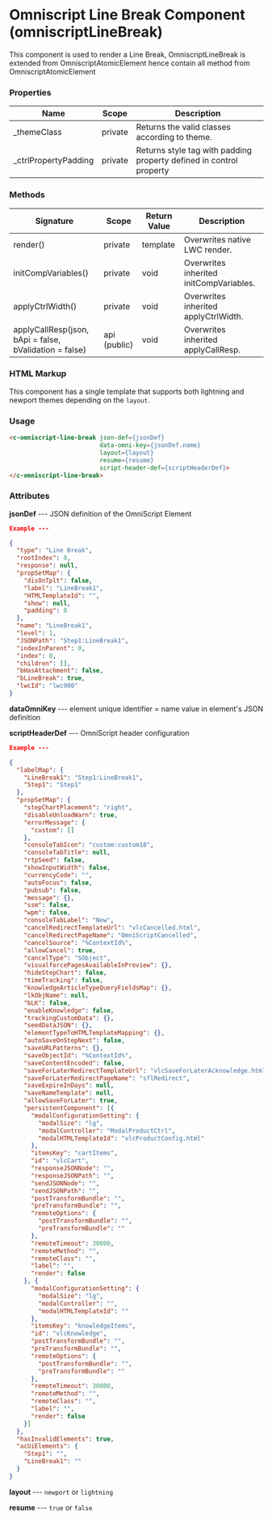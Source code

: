 # Omniscript Line Break Component (omniscriptLineBreak)

This component is used to render a Line Break,
OmniscriptLineBreak is extended from OmniscriptAtomicElement hence contain all method from OmniscriptAtomicElement

### Properties

| Name                 | Scope   | Description                                                  |
| -------------------- | ------- | ------------------------------------------------------------ |
| _themeClass          | private | Returns the valid classes according to theme.                |
| _ctrlPropertyPadding | private | Returns style tag with padding property defined in control property |

### Methods
| Signature                                              | Scope        | Return Value | Description                             |
| ------------------------------------------------------ | ------------ | ------------ | --------------------------------------- |
| render()                                               | private      | template     | Overwrites native LWC render.           |
| initCompVariables()                                    | private      | void         | Overwrites inherited initCompVariables. |
| applyCtrlWidth()                                       | private      | void         | Overwrites inherited applyCtrlWidth.    |
| applyCallResp(json, bApi = false, bValidation = false) | api (public) | void         | Overwrites inherited applyCallResp.     |

### HTML Markup

This component has a single template that supports both lightning and newport themes depending on the `layout`.

### Usage

```html
<c-omniscript-line-break json-def={jsonDef}
                         data-omni-key={jsonDef.name}
                         layout={layout}
                         resume={resume}
                         script-header-def={scriptHeaderDef}>
</c-omniscript-line-break>
```

### Attributes

**jsonDef** --- JSON definition of the OmniScript Element

```json
Example ---

{
  "type": "Line Break",
  "rootIndex": 0,
  "response": null,
  "propSetMap": {
    "disOnTplt": false,
    "label": "LineBreak1",
    "HTMLTemplateId": "",
    "show": null,
    "padding": 0
  },
  "name": "LineBreak1",
  "level": 1,
  "JSONPath": "Step1:LineBreak1",
  "indexInParent": 0,
  "index": 0,
  "children": [],
  "bHasAttachment": false,
  "bLineBreak": true,
  "lwcId": "lwc000"
}

```

**dataOmniKey** --- element unique identifier = name value in element's JSON definition

**scriptHeaderDef** --- OmniScript header configuration

```json
Example ---

{
  "labelMap": {
    "LineBreak1": "Step1:LineBreak1",
    "Step1": "Step1"
  },
  "propSetMap": {
    "stepChartPlacement": "right",
    "disableUnloadWarn": true,
    "errorMessage": {
      "custom": []
    },
    "consoleTabIcon": "custom:custom18",
    "consoleTabTitle": null,
    "rtpSeed": false,
    "showInputWidth": false,
    "currencyCode": "",
    "autoFocus": false,
    "pubsub": false,
    "message": {},
    "ssm": false,
    "wpm": false,
    "consoleTabLabel": "New",
    "cancelRedirectTemplateUrl": "vlcCancelled.html",
    "cancelRedirectPageName": "OmniScriptCancelled",
    "cancelSource": "%ContextId%",
    "allowCancel": true,
    "cancelType": "SObject",
    "visualforcePagesAvailableInPreview": {},
    "hideStepChart": false,
    "timeTracking": false,
    "knowledgeArticleTypeQueryFieldsMap": {},
    "lkObjName": null,
    "bLK": false,
    "enableKnowledge": false,
    "trackingCustomData": {},
    "seedDataJSON": {},
    "elementTypeToHTMLTemplateMapping": {},
    "autoSaveOnStepNext": false,
    "saveURLPatterns": {},
    "saveObjectId": "%ContextId%",
    "saveContentEncoded": false,
    "saveForLaterRedirectTemplateUrl": "vlcSaveForLaterAcknowledge.html",
    "saveForLaterRedirectPageName": "sflRedirect",
    "saveExpireInDays": null,
    "saveNameTemplate": null,
    "allowSaveForLater": true,
    "persistentComponent": [{
      "modalConfigurationSetting": {
        "modalSize": "lg",
        "modalController": "ModalProductCtrl",
        "modalHTMLTemplateId": "vlcProductConfig.html"
      },
      "itemsKey": "cartItems",
      "id": "vlcCart",
      "responseJSONNode": "",
      "responseJSONPath": "",
      "sendJSONNode": "",
      "sendJSONPath": "",
      "postTransformBundle": "",
      "preTransformBundle": "",
      "remoteOptions": {
        "postTransformBundle": "",
        "preTransformBundle": ""
      },
      "remoteTimeout": 30000,
      "remoteMethod": "",
      "remoteClass": "",
      "label": "",
      "render": false
    }, {
      "modalConfigurationSetting": {
        "modalSize": "lg",
        "modalController": "",
        "modalHTMLTemplateId": ""
      },
      "itemsKey": "knowledgeItems",
      "id": "vlcKnowledge",
      "postTransformBundle": "",
      "preTransformBundle": "",
      "remoteOptions": {
        "postTransformBundle": "",
        "preTransformBundle": ""
      },
      "remoteTimeout": 30000,
      "remoteMethod": "",
      "remoteClass": "",
      "label": "",
      "render": false
    }]
  },
  "hasInvalidElements": true,
  "acUiElements": {
    "Step1": "",
    "LineBreak1": ""
  }
}
```

**layout** --- `newport` or `lightning`

**resume** --- `true` or `false`
